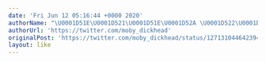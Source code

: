 ```yaml
---
date: 'Fri Jun 12 05:16:44 +0000 2020'
authorName: "\U0001D51E\U0001D521\U0001D51E\U0001D52A \U0001D522\U0001D529\U0001D529\U0001D526\U0001D530"
authorUrl: 'https://twitter.com/moby_dickhead'
originalPost: 'https://twitter.com/moby_dickhead/status/1271310446423945216'
layout: like
---
```

